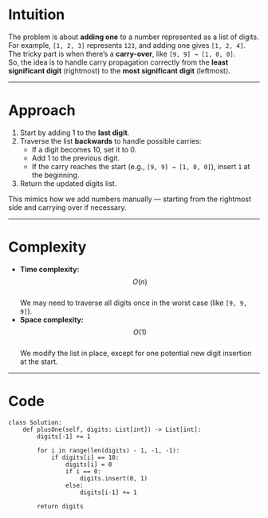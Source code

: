 # Intuition

The problem is about **adding one** to a number represented as a list of digits.  
For example, `[1, 2, 3]` represents `123`, and adding one gives `[1, 2, 4]`.  
The tricky part is when there’s a **carry-over**, like `[9, 9] → [1, 0, 0]`.  
So, the idea is to handle carry propagation correctly from the **least significant digit** (rightmost) to the **most significant digit** (leftmost).

---

# Approach

1. Start by adding 1 to the **last digit**.
2. Traverse the list **backwards** to handle possible carries:
   - If a digit becomes 10, set it to 0.
   - Add 1 to the previous digit.
   - If the carry reaches the start (e.g., `[9, 9] → [1, 0, 0]`), insert `1` at the beginning.
3. Return the updated digits list.

This mimics how we add numbers manually — starting from the rightmost side and carrying over if necessary.

---

# Complexity

- **Time complexity:** $$O(n)$$  
  We may need to traverse all digits once in the worst case (like `[9, 9, 9]`).
- **Space complexity:** $$O(1)$$  
  We modify the list in place, except for one potential new digit insertion at the start.

---

# Code

```python3 []
class Solution:
    def plusOne(self, digits: List[int]) -> List[int]:
        digits[-1] += 1

        for i in range(len(digits) - 1, -1, -1):
            if digits[i] == 10:
                digits[i] = 0
                if i == 0:
                    digits.insert(0, 1)
                else:
                    digits[i-1] += 1

        return digits

```

